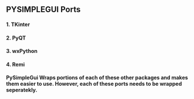 ##  PYSIMPLEGUI Ports
#### 1. TKinter
#### 2. PyQT
#### 3. wxPython
#### 4. Remi
#### PySimpleGui Wraps portions of each of these other packages and makes them easier to use. However, each of these ports needs to be wrapped seperatekly.
